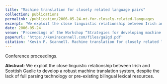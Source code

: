 ```yaml
---
title: "Machine translation for closely related language pairs"
collection: publications
permalink: /publication/2006-05-24-mt-for-closely-related-languages
excerpt: 'We exploit the close linguistic relationship between Irish and Scottish Gaelic to develop a robust machine translation system, despite the lack of full parsing technology or pre-existing bilingual lexical resources.'
date: 2006-05-24
venue: 'Proceedings of the Workshop “Strategies for developing machine translation for minority languages” at LREC 2006'
paperurl: 'https://kevinscannell.com/files/ga2gd.pdf'
citation: 'Kevin P. Scannell. Machine translation for closely related language pairs. In <i>Proceedings of the Workshop Strategies for developing machine translation for minority languages</i>, pages 103–109, 2006.'
---
```


Conference proceedings.

**Abstract**: We exploit the close linguistic relationship between Irish and Scottish Gaelic to develop a robust machine translation system, despite the lack of full parsing technology or pre-existing bilingual lexical resources.
